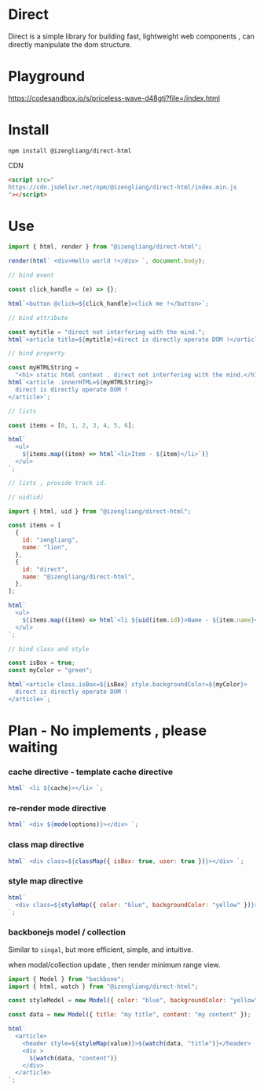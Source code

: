 # Direct

Direct is a simple library for building fast, lightweight web components , can directly manipulate the dom structure.

# Playground

https://codesandbox.io/s/priceless-wave-d48gtj?file=/index.html

# Install

    npm install @izengliang/direct-html

CDN

```html
<script src="
https://cdn.jsdelivr.net/npm/@izengliang/direct-html/index.min.js
"></script>
```

# Use

```js
import { html, render } from "@izengliang/direct-html";

render(html` <div>Hello world !</div> `, document.body);
```

```js
// bind event

const click_handle = (e) => {};

html`<button @click=${click_handle}>click me !</button>`;
```

```js
// bind attribute

const mytitle = "direct not interfering with the mind.";
html`<article title=${mytitle}>direct is directly operate DOM !</article>`;
```

```js
// bind property

const myHTMLString =
  "<h1> static html content . direct not interfering with the mind.</h1>";
html`<article .innerHTML=${myHTMLString}>
  direct is directly operate DOM !
</article>`;
```

```js
// lists

const items = [0, 1, 2, 3, 4, 5, 6];

html`
  <ul>
    ${items.map((item) => html`<li>Item - ${item}</li>`)}
  </ul>
`;
```

```js
// lists , provide track id.

// uid(id)

import { html, uid } from "@izengliang/direct-html";

const items = [
  {
    id: "zengliang",
    name: "lion",
  },
  {
    id: "direct",
    name: "@izengliang/direct-html",
  },
];

html`
  <ul>
    ${items.map((item) => html`<li ${uid(item.id)}>Name - ${item.name}</li>`)}
  </ul>
`;
```

```js
// bind class and style

const isBox = true;
const myColor = "green";

html`<article class.isBox=${isBox} style.backgroundColor=${myColor}>
  direct is directly operate DOM !
</article>`;
```

# Plan - **No implements , please waiting**

### cache directive - template cache directive

```js
html` <li ${cache}></li> `;
```

### re-render mode directive

```js
html` <div ${mode(options)}></div> `;
```

### class map directive

```js
html` <div class=${classMap({ isBox: true, user: true })}></div> `;
```

### style map directive

```js
html`
  <div class=${styleMap({ color: "blue", backgroundColor: "yellow" })}></div>
`;
```

### backbonejs model / collection

Similar to `singal`, but more efficient, simple, and intuitive.

when modal/collection update , then render minimum range view.

```js
import { Model } from "backbone";
import { html, watch } from "@izengliang/direct-html";

const styleModel = new Model({ color: "blue", backgroundColor: "yellow" });

const data = new Model({ title: "my title", content: "my content" });

html`
  <article>
    <header style=${styleMap(value)}>${watch(data, "title")}</header>
    <div >
      ${watch(data, "content")}
    </div>
  </article>
`;

```




